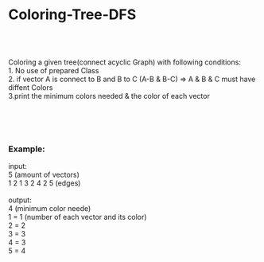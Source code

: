 # Coloring-Tree-DFS
<br><br><br>
Coloring a given tree(connect acyclic Graph) with following conditions:
<br> 1. No use of prepared Class
<br> 2. if vector A is connect to B and B to C (A-B & B-C)   =>   A & B & C must have diffent Colors
<br> 3.print the minimum colors needed & the color of each vector

<br><br><br>

<h3>Example:</h3>
input:
<br>5 (amount of vectors)
<br>1 2   1 3   2 4   2 5 (edges)
<br><br>output:
<br>4 (minimum color neede)
<br>1 = 1 (number of each vector and its color)
<br>2 = 2
<br>3 = 3
<br>4 = 3
<br>5 = 4
